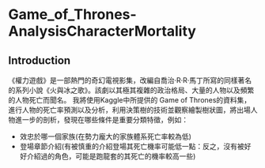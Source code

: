 # Game_of_Thrones-AnalysisCharacterMortality
## Introduction
《權力遊戲》是一部熱門的奇幻電視影集，改編自喬治·R·R·馬丁所寫的同樣著名的系列小說《火與冰之歌》。該劇以其極其複雜的政治格局、大量的人物以及頻繁的人物死亡而聞名。
我將使用Kaggle中所提供的 Game of Thrones的資料集，進行人物的死亡率預測以及分析，利用決策樹的技術並觀察繪製樹狀圖，將出場人物進一步的剖析，發現在哪些條件是重要分類特徵，例如：
- 效忠於哪一個家族(在勢力龐大的家族體系死亡率較為低)
- 登場章節介紹(有被慎重的介紹登場其死亡機率可能低一點：反之，沒有被好好介紹過的角色，可能是跑龍套的其死亡的機率較高一些)

